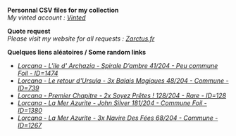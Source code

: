 **Personnal CSV files for my collection**  
*My vinted account : [Vinted](https://www.vinted.fr/member/223153477)*

**Quote request**  
*Please visit my website for all requests : [Zarctus.fr](https://www.zarctus.fr/)*


**Quelques liens aléatoires / Some random links**
- *[Lorcana - L'ile d' Archazia - Spirale D’ambre 41/204 - Peu commune Foil - ID=1474](https://www.vinted.fr/items/6631878294-lorcana-lile-d-archazia-spirale-dambre-41204-peu-commune-foil-id1474)*
- *[Lorcana - Le retour d'Ursula - 3x Balais Magiques 48/204 - Commune - ID=739](https://www.vinted.fr/items/5543623550-lorcana-le-retour-dursula-3x-balais-magiques-48204-commune-id739)*
- *[Lorcana - Premier Chapitre - 2x Soyez Prêtes ! 128/204 - Rare - ID=128](https://www.vinted.fr/items/4965711199-lorcana-premier-chapitre-2x-soyez-pretes-128204-rare-id128)*
- *[Lorcana - La Mer Azurite - John Silver 181/204 - Commune Foil - ID=1380](https://www.vinted.fr/items/6005924803-lorcana-la-mer-azurite-john-silver-181204-commune-foil-id1380)*
- *[Lorcana - La Mer Azurite - 3x Navire Des Fées 68/204 - Commune - ID=1267](https://www.vinted.fr/items/6046251949-lorcana-la-mer-azurite-3x-navire-des-fees-68204-commune-id1267)*
